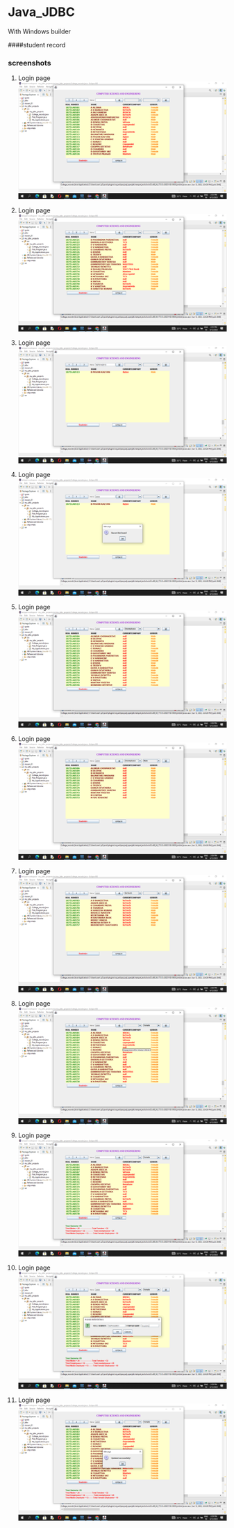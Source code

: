 # Java_JDBC
With Windows builder 

####student record

### screenshots

1. Login page
![hello](screenshots/Screenshot%20(263).png)
2. Login page
![hello](screenshots/Screenshot%20(264).png)
3. Login page
![hello](screenshots/Screenshot%20(265).png)
4. Login page
![hello](screenshots/Screenshot%20(266).png)
5. Login page
![hello](screenshots/Screenshot%20(267).png)
6. Login page
![hello](screenshots/Screenshot%20(268).png)

7. Login page
![hello](screenshots/Screenshot%20(269).png)
8. Login page
![hello](screenshots/Screenshot%20(270).png)
9. Login page
![hello](screenshots/Screenshot%20(272).png)
10. Login page
![hello](screenshots/Screenshot%20(273).png)
11. Login page
![hello](screenshots/Screenshot%20(274).png)
